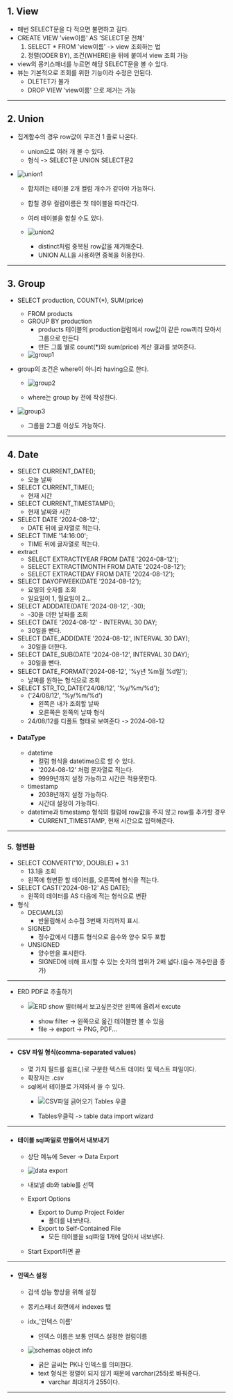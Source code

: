 ## 1. View
- 매번 SELECT문을 다 적으면 불편하고 길다.
- CREATE VIEW 'view이름' AS 'SELECT문 전체'
	1) SELECT \* FROM 'view이름' -> view 조회하는 법
	2) 정렬(ODER BY), 조건(WHERE)을 뒤에 붙여서 view 조회 가능
- view의 몽키스패너를 누르면 해당 SELECT문을 볼 수 있다.
- 뷰는 기본적으로 조회를 위한 기능이라 수정은 안된다.
	- DLETET가 불가
	- DROP VIEW 'view이름' 으로 제거는 가능

---
## 2. Union
- 집계함수의 경우 row값이 무조건 1 줄로 나온다.
	- union으로 여러 개 볼 수 있다.
	- 형식 -> SELECT문 UNION SELECT문2
- ![union1](https://github.com/user-attachments/assets/543a1fdc-fa21-43ca-8029-834d46d0c84e)

	- 합치려는 테이블 2개 컬럼 개수가 같아야 가능하다.
	- 합칠 경우 컬럼이름은 첫 테이블을 따라간다.
	- 여러 테이블을 합칠 수도 있다.
	- ![union2](https://github.com/user-attachments/assets/a5088fbb-ba77-4cb4-92b4-d7fdcd114b96)

		- distinct처럼 중복된 row값을 제거해준다.
		- UNION ALL을 사용하면 중복을 허용한다.

---
## 3. Group
- SELECT production, COUNT(\*), SUM(price)
	- FROM products
	- GROUP BY production
		- products 테이블의 production컬럼에서 row값이 같은 row끼리 모아서 그룹으로 만든다
		- 만든 그룹 별로 count(\*)와 sum(price) 계산 결과를 보여준다.
	- ![group1](https://github.com/user-attachments/assets/7dc0a1f7-482c-414b-aeb0-39464abddb68)

- group의 조건은 where이 아니라 having으로 한다.
	- ![group2](https://github.com/user-attachments/assets/0a1e072c-60f1-4eb5-92a5-8f475b794079)

	- where는 group by 전에 작성한다.
- ![group3](https://github.com/user-attachments/assets/e907afc8-255d-4094-a898-5624b592241f)

	- 그룹을 2그룹 이상도 가능하다.

---
## 4. Date
- SELECT CURRENT_DATE();
	- 오늘 날짜
- SELECT CURRENT_TIME();
	- 현재 시간
- SELECT CURRENT_TIMESTAMP();
	- 현재 날짜와 시간
- SELECT DATE '2024-08-12';
	- DATE 뒤에 글자열로 적는다.
- SELECT TIME '14:16:00';
	- TIME 뒤에 글자열로 적는다.
- extract
	- SELECT EXTRACT(YEAR FROM DATE '2024-08-12');
	- SELECT EXTRACT(MONTH FROM DATE '2024-08-12');
	- SELECT EXTRACT(DAY FROM DATE '2024-08-12');
- SELECT DAYOFWEEK(DATE '2024-08-12');
	- 요일의 숫자를 조회
	- 일요일이 1, 월요일이 2...
- SELECT ADDDATE(DATE '2024-08-12', -30);
	- -30을 더한 날짜를 조회
- SELECT DATE '2024-08-12' - INTERVAL 30 DAY;
	- 30일을 뺀다.
- SELECT DATE_ADD(DATE '2024-08-12', INTERVAL 30 DAY);
	- 30일을 더한다.
- SELECT DATE_SUB(DATE '2024-08-12', INTERVAL 30 DAY);
	- 30일을 뺀다.
- SELECT DATE_FORMAT('2024-08-12', '%y년 %m월 %d일');
	- 날짜를 원하는 형식으로 조회
- SELECT STR_TO_DATE('24/08/12', '%y/%m/%d');
	- ('24/08/12', '%y/%m/%d')
		- 왼쪽은 내가 조회할 날짜
		- 오른쪽은 왼쪽의 날짜 형식
	- 24/08/12를 디폴트 형태로 보여준다 -> 2024-08-12
- #### DataType
	- datetime
		- 컬럼 형식을 datetime으로 할 수 있다.
		- '2024-08-12' 처럼 문자열로 적는다.
		- 9999년까지 설정 가능하고 시간은 적용못한다.
	- timestamp
		- 2038년까지 설정 가능하다.
		- 시간대 설정이 가능하다.
	- datetime과 timestamp 형식의 컬럼에 row값을 주지 않고 row를 추가할 경우
		- CURRENT_TIMESTAMP, 현재 시간으로 입력해준다.

---
### 5. 형변환
- SELECT CONVERT('10', DOUBLE) + 3.1
	- 13.1을 조회
	- 왼쪽에 형변환 할 데이터를, 오른쪽에 형식을 적는다.
- SELECT CAST('2024-08-12' AS DATE);
	- 왼쪽의 데이터를 AS 다음에 적는 형식으로 변환
- 형식
	- DECIAML(3)
		- 반올림해서 소수점 3번째 자리까지 표시. 
	- SIGNED
		- 정수값에서 디폴트 형식으로 음수와 양수 모두 포함
	- UNSIGNED
		- 양수만을 표시한다.
		- SIGNED에 비해 표시할 수 있는 숫자의 범위가 2배 넓다.(음수 개수만큼 증가)

---
- ERD PDF로 추출하기
	- ![ERD show 필터해서 보고싶은것만 왼쪽에 올려서 excute](https://github.com/user-attachments/assets/b97372ae-0117-4944-98dd-490a5d03f2b4)

		- show filter -> 왼쪽으로 옮긴 테이블만 볼 수 있음
		- file -> export -> PNG, PDF...

---
- #### CSV 파일 형식(comma-separated values)
	- 몇 가지 필드를 쉼표(,)로 구분한 텍스트 데이터 및 텍스트 파일이다.
	- 확장자는 .csv
	- sql에서 테이블로 가져와서 쓸 수 있다.
		- ![CSV파일 긁어오기 Tables 우클](https://github.com/user-attachments/assets/cc0281ed-ca15-4eea-bfcb-fa327d410d9c)

		- Tables우클릭 -> table data import wizard

---
- #### 테이블 sql파일로 만들어서 내보내기
	- 상단 메뉴에 Sever -> Data Export
	- ![data export](https://github.com/user-attachments/assets/20b894ac-9be6-414a-b2b9-14b46786f406)

	- 내보낼 db와 table를 선택
	- Export Options
		- Export to Dump Project Folder
			- 폴더를 내보낸다.
		- Export to Self-Contained File
			- 모든 테이블을 sql파일 1개에 담아서 내보낸다.
	- Start Export하면 끝

---
- #### 인덱스 설정
	- 검색 성능 향상을 위해 설정
	- 몽키스패너 화면에서 indexes 탭
	- idx_'인덱스 이름'
		- 인덱스 이름은 보통 인덱스 설정한 컬럼이름
	- ![schemas object info](https://github.com/user-attachments/assets/d3c5c99d-6b73-47cc-8772-f0f036cf7949)

		- 굵은 글씨는 PK나 인덱스를 의미한다.
		- text 형식은 정렬이 되지 않기 때문에 varchar(255)로 바꿔준다.
			- varchar 최대치가 255이다.

---

